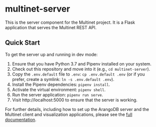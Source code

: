 # multinet-server

This is the server component for the Multinet project. It is a Flask application
that serves the Multinet REST API.

## Quick Start

To get the server up and running in dev mode:

1. Ensure that you have Python 3.7 and Pipenv installed on your system.
2. Check out this repository and move into it (e.g., `cd multinet-server`).
3. Copy the `.env.default` file to `.env`: `cp .env.default .env` (or if you
   prefer, create a symlink: `ln -s .env.default .env`).
4. Install the Pipenv dependencies: `pipenv install`.
5. Activate the virtual environment: `pipenv shell`.
6. Run the server application: `pipenv run serve`.
7. Visit http://localhost:5000 to ensure that the server is working.

For further details, including how to set up the ArangoDB server and the
Multinet client and visualization applications, please see the [full
documentation](https://multinet-app.readthedocs.io).
